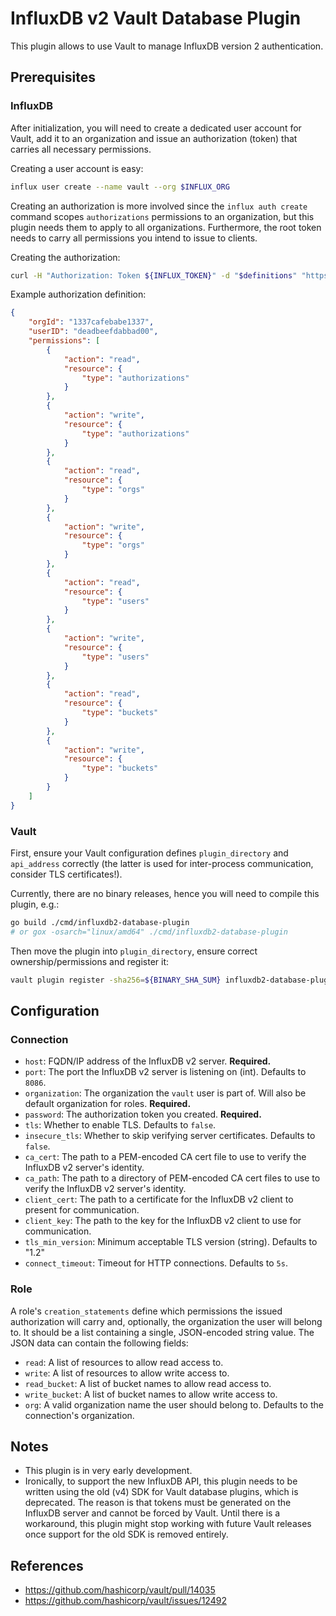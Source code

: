 # InfluxDB v2 Vault Database Plugin
This plugin allows to use Vault to manage InfluxDB version 2 authentication.

## Prerequisites
### InfluxDB
After initialization, you will need to create a dedicated user account for Vault, add it to an organization and issue an authorization (token) that carries all necessary permissions.

Creating a user account is easy:
```bash
influx user create --name vault --org $INFLUX_ORG
```

Creating an authorization is more involved since the `influx auth create` command scopes `authorizations` permissions to an organization, but this plugin needs them to apply to all organizations. Furthermore, the root token needs to carry all permissions you intend to issue to clients.

Creating the authorization:
```bash
curl -H "Authorization: Token ${INFLUX_TOKEN}" -d "$definitions" "https://${INFLUX_HOST}/api/v2/authorizations"
```

Example authorization definition:
```json
{
    "orgId": "1337cafebabe1337",
    "userID": "deadbeefdabbad00",
    "permissions": [
        {
            "action": "read",
            "resource": {
                "type": "authorizations"
            }
        },
        {
            "action": "write",
            "resource": {
                "type": "authorizations"
            }
        },
        {
            "action": "read",
            "resource": {
                "type": "orgs"
            }
        },
        {
            "action": "write",
            "resource": {
                "type": "orgs"
            }
        },
        {
            "action": "read",
            "resource": {
                "type": "users"
            }
        },
        {
            "action": "write",
            "resource": {
                "type": "users"
            }
        },
        {
            "action": "read",
            "resource": {
                "type": "buckets"
            }
        },
        {
            "action": "write",
            "resource": {
                "type": "buckets"
            }
        }
    ]
}
```

### Vault
First, ensure your Vault configuration defines `plugin_directory` and `api_address` correctly (the latter is used for inter-process communication, consider TLS certificates!).

Currently, there are no binary releases, hence you will need to compile this plugin, e.g.:

```bash
go build ./cmd/influxdb2-database-plugin
# or gox -osarch="linux/amd64" ./cmd/influxdb2-database-plugin
```

Then move the plugin into `plugin_directory`, ensure correct ownership/permissions and register it:

```bash
vault plugin register -sha256=${BINARY_SHA_SUM} influxdb2-database-plugin
```

## Configuration
### Connection
* `host`: FQDN/IP address of the InfluxDB v2 server. **Required.**
* `port`: The port the InfluxDB v2 server is listening on (int). Defaults to `8086`.
* `organization`: The organization the `vault` user is part of. Will also be default organization for roles. **Required.**
* `password`: The authorization token you created. **Required.**
* `tls`: Whether to enable TLS. Defaults to `false`.
* `insecure_tls`: Whether to skip verifying server certificates. Defaults to `false`.
* `ca_cert`: The path to a PEM-encoded CA cert file to use to verify the InfluxDB v2 server's identity.
* `ca_path`: The path to a directory of PEM-encoded CA cert files to use to verify the InfluxDB v2 server's identity.
* `client_cert`: The path to a certificate for the InfluxDB v2 client to present for communication.
* `client_key`: The path to the key for the InfluxDB v2 client to use for communication.
* `tls_min_version`: Minimum acceptable TLS version (string). Defaults to "1.2"
* `connect_timeout`: Timeout for HTTP connections. Defaults to `5s`.

### Role
A role's `creation_statements` define which permissions the issued authorization will carry and, optionally, the organization the user will belong to. It should be a list containing a single, JSON-encoded string value. The JSON data can contain the following fields:
* `read`: A list of resources to allow read access to.
* `write`: A list of resources to allow write access to.
* `read_bucket`: A list of bucket names to allow read access to.
* `write_bucket`: A list of bucket names to allow write access to.
* `org`: A valid organization name the user should belong to. Defaults to the connection's organization.

## Notes
* This plugin is in very early development.
* Ironically, to support the new InfluxDB API, this plugin needs to be written using the old (v4) SDK for Vault database plugins, which is deprecated. The reason is that tokens must be generated on the InfluxDB server and cannot be forced by Vault. Until there is a workaround, this plugin might stop working with future Vault releases once support for the old SDK is removed entirely.

## References
* https://github.com/hashicorp/vault/pull/14035
* https://github.com/hashicorp/vault/issues/12492
